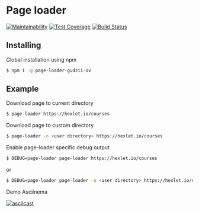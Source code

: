 # Page loader
[![Maintainability](https://api.codeclimate.com/v1/badges/3b3a27ed5ee98268b22a/maintainability)](https://codeclimate.com/github/gudzii-ov/project-lvl3-s444/maintainability)
[![Test Coverage](https://api.codeclimate.com/v1/badges/3b3a27ed5ee98268b22a/test_coverage)](https://codeclimate.com/github/gudzii-ov/project-lvl3-s444/test_coverage)
[![Build Status](https://travis-ci.org/gudzii-ov/project-lvl3-s444.svg?branch=master)](https://travis-ci.org/gudzii-ov/project-lvl3-s444)

## Installing

Global installation using npm

```bash
$ npm i -g page-loader-gudzii-ov
```

## Example

Download page to current directory

```bash
$ page-loader https://hexlet.io/courses
```

Download page to custom directory

```bash
$ page-loader -o <user directory> https://hexlet.io/courses
```

Enable page-loader specific debug output

```bash
$ DEBUG=page-loader page-loader https://hexlet.io/courses
```
or
```bash
$ DEBUG=page-loader page-loader -o <user directory> https://hexlet.io/courses
```

Demo Asciinema

[![asciicast](https://asciinema.org/a/238590)](https://asciinema.org/a/238590)
